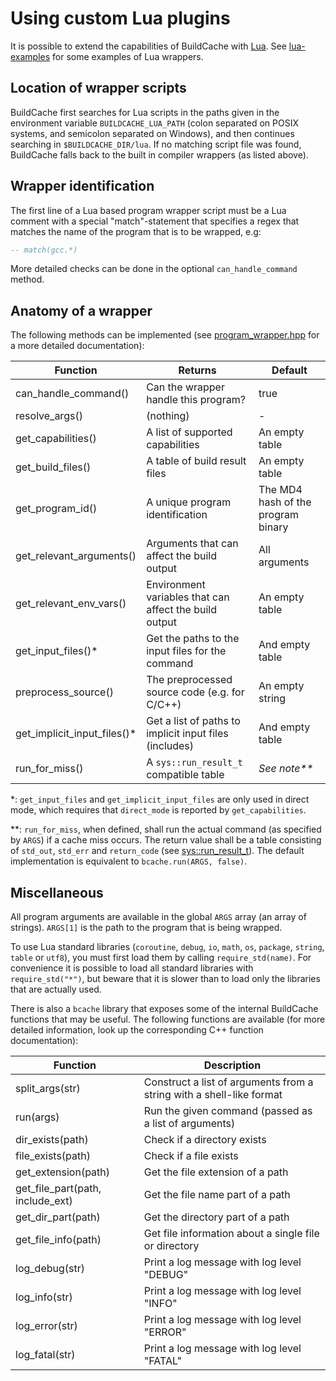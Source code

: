 # Using custom Lua plugins

It is possible to extend the capabilities of BuildCache with
[Lua](https://www.lua.org/). See [lua-examples](../lua-examples/) for some
examples of Lua wrappers.

## Location of wrapper scripts

BuildCache first searches for Lua scripts in the paths given in the environment
variable `BUILDCACHE_LUA_PATH` (colon separated on POSIX systems, and semicolon
separated on Windows), and then continues searching in `$BUILDCACHE_DIR/lua`.
If no matching script file was found, BuildCache falls back to the built in
compiler wrappers (as listed above).

## Wrapper identification

The first line of a Lua based program wrapper script must be a Lua comment with
a special "match"-statement that specifies a regex that matches the name of the
program that is to be wrapped, e.g:

```Lua
-- match(gcc.*)
```

More detailed checks can be done in the optional `can_handle_command` method.

## Anatomy of a wrapper

The following methods can be implemented (see
[program_wrapper.hpp](../src/wrappers/program_wrapper.hpp) for a more detailed
documentation):

| Function | Returns | Default |
| --- | --- | --- |
| can_handle_command() | Can the wrapper handle this program? | true |
| resolve_args() | (nothing) | - |
| get_capabilities() | A list of supported capabilities | An empty table |
| get_build_files() | A table of build result files | An empty table |
| get_program_id() | A unique program identification | The MD4 hash of the program binary |
| get_relevant_arguments() | Arguments that can affect the build output | All arguments |
| get_relevant_env_vars() | Environment variables that can affect the build output | An empty table |
| get_input_files()\* | Get the paths to the input files for the command | And empty table |
| preprocess_source() | The preprocessed source code (e.g. for C/C++) | An empty string |
| get_implicit_input_files()\* | Get a list of paths to implicit input files (includes) | And empty table |
| run_for_miss() | A `sys::run_result_t` compatible table | *See note\*\** |

\*: `get_input_files` and `get_implicit_input_files` are only used in direct
mode, which requires that `direct_mode` is reported by `get_capabilities`.

\*\*: `run_for_miss`, when defined, shall run the actual command (as specified by
`ARGS`) if a cache miss occurs. The return value shall be a table consisting of
`std_out`, `std_err` and `return_code` (see
[sys::run_result_t](../src/sys/sys_utils.hpp)). The default implementation is
equivalent to `bcache.run(ARGS, false)`.

## Miscellaneous

All program arguments are available in the global `ARGS` array (an array of
strings). `ARGS[1]` is the path to the program that is being wrapped.

To use Lua standard libraries (`coroutine`, `debug`, `io`, `math`, `os`,
`package`, `string`, `table` or `utf8`), you must first load them by calling
`require_std(name)`. For convenience it is possible to load all standard
libraries with `require_std("*")`, but beware that it is slower than to load
only the libraries that are actually used.

There is also a `bcache` library that exposes some of the internal BuildCache
functions that may be useful. The following functions are available (for more
detailed information, look up the corresponding C++ function documentation):

| Function | Description |
| --- | --- |
| split_args(str) | Construct a list of arguments from a string with a shell-like format |
| run(args) | Run the given command (passed as a list of arguments) |
| dir_exists(path) | Check if a directory exists |
| file_exists(path) | Check if a file exists |
| get_extension(path) | Get the file extension of a path |
| get_file_part(path, include_ext) | Get the file name part of a path |
| get_dir_part(path) | Get the directory part of a path |
| get_file_info(path) | Get file information about a single file or directory |
| log_debug(str) | Print a log message with log level "DEBUG" |
| log_info(str) | Print a log message with log level "INFO" |
| log_error(str) | Print a log message with log level "ERROR" |
| log_fatal(str) | Print a log message with log level "FATAL" |

